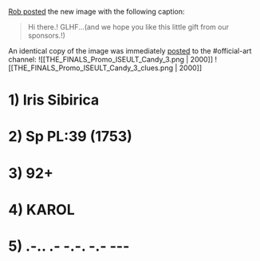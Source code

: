 [Rob posted](https://discord.com/channels/1008696016318513243/1011929497139953744/1039297503524302878) the new image with the following caption:
> Hi there.! 
> GLHF...(and we hope you like this little gift from our sponsors.!)

An identical copy of the image was immediately [posted](https://discord.com/channels/1008696016318513243/1031539174743998526/1039297544716550244) to the <label>#</label>official-art channel:
![[THE_FINALS_Promo_ISEULT_Candy_3.png | 2000]]
![[THE_FINALS_Promo_ISEULT_Candy_3_clues.png | 2000]]
# 1) Iris Sibirica

# 2) Sp PL:39 (1753)

# 3) 92+

# 4) KAROL

# 5) .-.. .- -.-. -.- ---